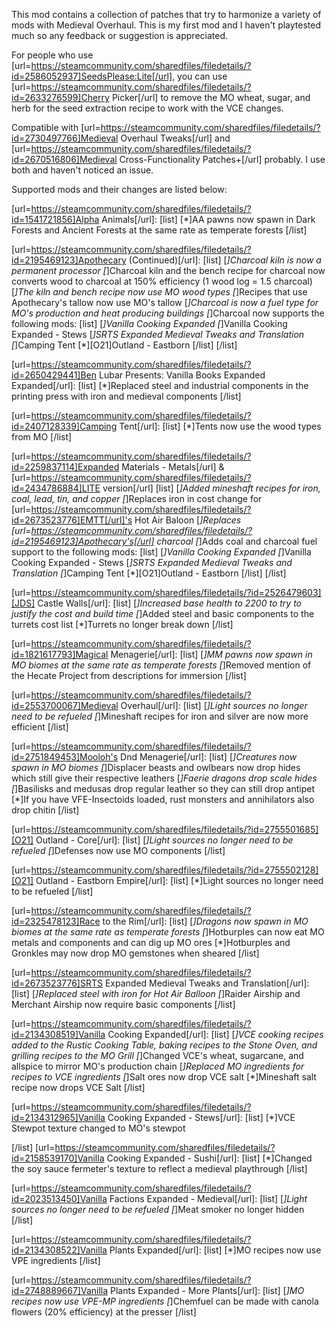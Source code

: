 This mod contains a collection of patches that try to harmonize a variety of mods with Medieval Overhaul. This is my first mod and I haven't playtested much so any feedback or suggestion is appreciated.

For people who use [url=https://steamcommunity.com/sharedfiles/filedetails/?id=2586052937]SeedsPlease:Lite[/url], you can use [url=https://steamcommunity.com/sharedfiles/filedetails/?id=2633276599]Cherry Picker[/url] to remove the MO wheat, sugar, and herb for the seed extraction recipe to work with the VCE changes.

Compatible with [url=https://steamcommunity.com/sharedfiles/filedetails/?id=2730497766]Medieval Overhaul Tweaks[/url] and [url=https://steamcommunity.com/sharedfiles/filedetails/?id=2670516806]Medieval Cross-Functionality Patches+[/url] probably. I use both and haven't noticed an issue.

Supported mods and their changes are listed below:

[url=https://steamcommunity.com/sharedfiles/filedetails/?id=1541721856]Alpha Animals[/url]:
[list]
[*]AA pawns now spawn in Dark Forests and Ancient Forests at the same rate as temperate forests
[/list]

[url=https://steamcommunity.com/sharedfiles/filedetails/?id=2195469123]Apothecary (Continued)[/url]: 
[list]
[*]Charcoal kiln is now a permanent processor
[*]Charcoal kiln and the bench recipe for charcoal now converts wood to charcoal at 150% efficiency (1 wood log = 1.5 charcoal)
[*]The kiln and bench recipe now use MO wood types
[*]Recipes that use Apothecary's tallow now use MO's tallow
[*]Charcoal is now a fuel type for MO's production and heat producing buildings
[*]Charcoal now supports the following mods:
[list]
[*]Vanilla Cooking Expanded
[*]Vanilla Cooking Expanded - Stews
[*]SRTS Expanded Medieval Tweaks and Translation
[*]Camping Tent
[*][O21]Outland - Eastborn
[/list]
[/list]

[url=https://steamcommunity.com/sharedfiles/filedetails/?id=2650429441]Ben Lubar Presents: Vanilla Books Expanded Expanded[/url]:
[list]
[*]Replaced steel and industrial components in the printing press with iron and medieval components
[/list]

[url=https://steamcommunity.com/sharedfiles/filedetails/?id=2407128339]Camping Tent[/url]:
[list]
[*]Tents now use the wood types from MO
[/list]

[url=https://steamcommunity.com/sharedfiles/filedetails/?id=2259837114]Expanded Materials - Metals[/url] & [url=https://steamcommunity.com/sharedfiles/filedetails/?id=2434786884]LITE version[/url]
[list]
[*]Added mineshaft recipes for iron, coal, lead, tin, and copper
[*]Replaces iron in cost change for [url=https://steamcommunity.com/sharedfiles/filedetails/?id=2673523776]EMTT[/url]'s Hot Air Baloon
[*]Replaces [url=https://steamcommunity.com/sharedfiles/filedetails/?id=2195469123]Apothecary's[/url] charcoal
[*]Adds coal and charcoal fuel support to the following mods:
[list]
[*]Vanilla Cooking Expanded
[*]Vanilla Cooking Expanded - Stews
[*]SRTS Expanded Medieval Tweaks and Translation
[*]Camping Tent
[*][O21]Outland - Eastborn
[/list]
[/list]

[url=https://steamcommunity.com/sharedfiles/filedetails/?id=2526479603][JDS] Castle Walls[/url]:
[list]
[*]Increased base health to 2200 to try to justify the cost and build time
[*]Added steel and basic components to the turrets cost list
[*]Turrets no longer break down
[/list]

[url=https://steamcommunity.com/sharedfiles/filedetails/?id=1821617793]Magical Menagerie[/url]:
[list]
[*]MM pawns now spawn in MO biomes at the same rate as temperate forests
[*]Removed mention of the Hecate Project from descriptions for immersion
[/list]

[url=https://steamcommunity.com/sharedfiles/filedetails/?id=2553700067]Medieval Overhaul[/url]:
[list]
[*]Light sources no longer need to be refueled
[*]Mineshaft recipes for iron and silver are now more efficient
[/list]

[url=https://steamcommunity.com/sharedfiles/filedetails/?id=2751849453]Mooloh's Dnd Menagerie[/url]:
[list]
[*]Creatures now spawn in MO biomes
[*]Displacer beasts and owlbears now drop hides which still give their respective leathers
[*]Faerie dragons drop scale hides
[*]Basilisks and medusas drop regular leather so they can still drop antipet
[*]If you have VFE-Insectoids loaded, rust monsters and annihilators also drop chitin
[/list]

[url=https://steamcommunity.com/sharedfiles/filedetails/?id=2755501685][O21] Outland - Core[/url]:
[list]
[*]Light sources no longer need to be refueled
[*]Defenses now use MO components
[/list]

[url=https://steamcommunity.com/sharedfiles/filedetails/?id=2755502128][O21] Outland - Eastborn Empire[/url]:
[list]
[*]Light sources no longer need to be refueled
[/list]

[url=https://steamcommunity.com/sharedfiles/filedetails/?id=2325478123]Race to the Rim[/url]:
[list]
[*]Dragons now spawn in MO biomes at the same rate as temperate forests
[*]Hotburples can now eat MO metals and components and can dig up MO ores
[*]Hotburples and Gronkles may now drop MO gemstones when sheared
[/list]

[url=https://steamcommunity.com/sharedfiles/filedetails/?id=2673523776]SRTS Expanded Medieval Tweaks and Translation[/url]:
[list]
[*]Replaced steel with iron for Hot Air Balloon
[*]Raider Airship and Merchant Airship now require basic components
[/list]

[url=https://steamcommunity.com/sharedfiles/filedetails/?id=2134308519]Vanilla Cooking Expanded[/url]:
[list]
[*]VCE cooking recipes added to the Rustic Cooking Table, baking recipes to the Stone Oven, and grilling recipes to the MO Grill
[*]Changed VCE's wheat, sugarcane, and allspice to mirror MO's production chain
[*]Replaced MO ingredients for recipes to VCE ingredients
[*]Salt ores now drop VCE salt
[*]Mineshaft salt recipe now drops VCE Salt
[/list]

[url=https://steamcommunity.com/sharedfiles/filedetails/?id=2134312965]Vanilla Cooking Expanded - Stews[/url]:
[list]
[*]VCE Stewpot texture changed to MO's stewpot

[/list]
[url=https://steamcommunity.com/sharedfiles/filedetails/?id=2158539170]Vanilla Cooking Expanded - Sushi[/url]:
[list]
[*]Changed the soy sauce fermeter's texture to reflect a medieval playthrough
[/list]

[url=https://steamcommunity.com/sharedfiles/filedetails/?id=2023513450]Vanilla Factions Expanded - Medieval[/url]:
[list]
[*]Light sources no longer need to be refueled
[*]Meat smoker no longer hidden
[/list]

[url=https://steamcommunity.com/sharedfiles/filedetails/?id=2134308522]Vanilla Plants Expanded[/url]:
[list]
[*]MO recipes now use VPE ingredients
[/list]

[url=https://steamcommunity.com/sharedfiles/filedetails/?id=2748889667]Vanilla Plants Expanded - More Plants[/url]:
[list]
[*]MO recipes now use VPE-MP ingredients
[*]Chemfuel can be made with canola flowers (20% efficiency) at the presser
[/list]
